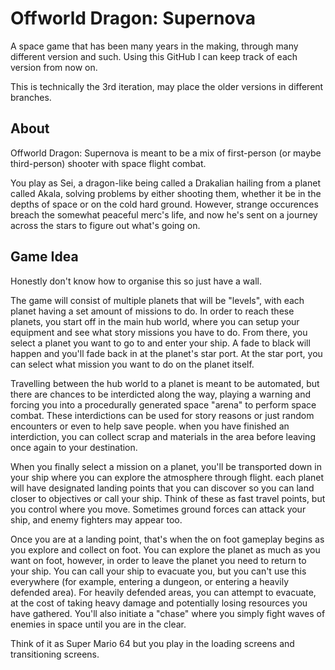 # Offworld Dragon: Supernova
 
A space game that has been many years in the making, through many different version and such. Using this GitHub I can keep track of each version from now on.

This is technically the 3rd iteration, may place the older versions in different branches.

## About

Offworld Dragon: Supernova is meant to be a mix of first-person (or maybe third-person) shooter with space flight combat.

You play as Sei, a dragon-like being called a Drakalian hailing from a planet called Akala, solving problems by either shooting them, whether it be in the depths of space or on the cold hard ground. However, strange occurences breach the somewhat peaceful merc's life, and now he's sent on a journey across the stars to figure out what's going on.

## Game Idea

Honestly don't know how to organise this so just have a wall.

The game will consist of multiple planets that will be "levels", with each planet having a set amount of missions to do. In order to reach these planets, you start off in the main hub world, where you can setup your equipment and see what story missions you have to do. From there, you select a planet you want to go to and enter your ship. A fade to black will happen and you'll fade back in at the planet's star port. At the star port, you can select what mission you want to do on the planet itself.

Travelling between the hub world to a planet is meant to be automated, but there are chances to be interdicted along the way, playing a warning and forcing you into a procedurally generated space "arena" to perform space combat. These interdictions can be used for story reasons or just random encounters or even to help save people. when you have finished an interdiction, you can collect scrap and materials in the area before leaving once again to your destination.

When you finally select a mission on a planet, you'll be transported down in your ship where you can explore the atmosphere through flight. each planet will have designated landing points that you can discover so you can land closer to objectives or call your ship. Think of these as fast travel points, but you control where you move. Sometimes ground forces can attack your ship, and enemy fighters may appear too.

Once you are at a landing point, that's when the on foot gameplay begins as you explore and collect on foot. You can explore the planet as much as you want on foot, however, in order to leave the planet you need to return to your ship. You can call your ship to evacuate you, but you can't use this everywhere (for example, entering a dungeon, or entering a heavily defended area). For heavily defended areas, you can attempt to evacuate, at the cost of taking heavy damage and potentially losing resources you have gathered. You'll also initiate a "chase" where you simply fight waves of enemies in space until you are in the clear.

Think of it as Super Mario 64 but you play in the loading screens and transitioning screens.


